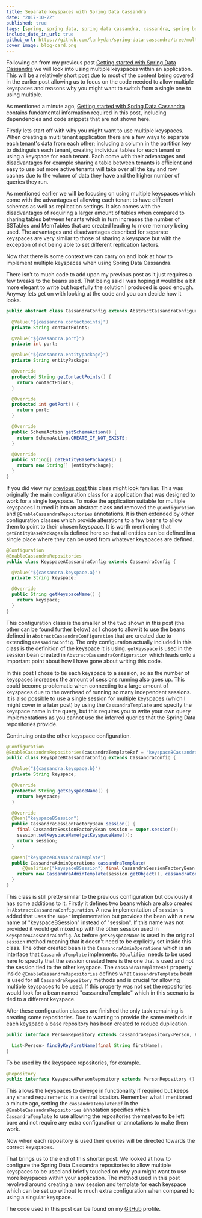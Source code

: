 ```yaml
---
title: Separate keyspaces with Spring Data Cassandra
date: "2017-10-22"
published: true
tags: [spring, spring data, spring data cassandra, cassandra, spring boot, java]
include_date_in_url: true
github_url: https://github.com/lankydan/spring-data-cassandra/tree/multiple_key_spaces
cover_image: blog-card.png
---
```


Following on from my previous post [Getting started with Spring Data Cassandra](https://lankydan.dev/2017/10/12/getting-started-with-spring-data-cassandra) we will look into using multiple keyspaces within an application. This will be a relatively short post due to most of the content being covered in the earlier post allowing us to focus on the code needed to allow multiple keyspaces and reasons why you might want to switch from a single one to using multiple.

As mentioned a minute ago, [Getting started with Spring Data Cassandra](https://lankydan.dev/2017/10/12/getting-started-with-spring-data-cassandra) contains fundamental information required in this post, including dependencies and code snippets that are not shown here.

Firstly lets start off with why you might want to use multiple keyspaces. When creating a multi tenant application there are a few ways to separate each tenant's data from each other; including a column in the partition key to distinguish each tenant, creating individual tables for each tenant or using a keyspace for each tenant. Each come with their advantages and disadvantages for example sharing a table between tenants is efficient and easy to use but more active tenants will take over all the key and row caches due to the volume of data they have and the higher number of queries they run.

As mentioned earlier we will be focusing on using multiple keyspaces which come with the advantages of allowing each tenant to have different schemas as well as replication settings. It also comes with the disadvantages of requiring a larger amount of tables when compared to sharing tables between tenants which in turn increases the number of SSTables and MemTables that are created leading to more memory being used. The advantages and disadvantages described for separate keyspaces are very similar to those of sharing a keyspace but with the exception of not being able to set different replication factors.

Now that there is some context we can carry on and look at how to implement multiple keyspaces when using Spring Data Cassandra.

There isn't to much code to add upon my previous post as it just requires a few tweaks to the beans used. That being said I was hoping it would be a bit more elegant to write but hopefully the solution I produced is good enough. Anyway lets get on with looking at the code and you can decide how it looks.

```java
public abstract class CassandraConfig extends AbstractCassandraConfiguration {

  @Value("${cassandra.contactpoints}")
  private String contactPoints;

  @Value("${cassandra.port}")
  private int port;

  @Value("${cassandra.entitypackage}")
  private String entityPackage;

  @Override
  protected String getContactPoints() {
    return contactPoints;
  }

  @Override
  protected int getPort() {
    return port;
  }

  @Override
  public SchemaAction getSchemaAction() {
    return SchemaAction.CREATE_IF_NOT_EXISTS;
  }

  @Override
  public String[] getEntityBasePackages() {
    return new String[] {entityPackage};
  }
}
```

If you did view my [previous post](https://lankydan.dev/2017/10/12/getting-started-with-spring-data-cassandra) this class might look familiar. This was originally the main configuration class for a application that was designed to work for a single keyspace. To make the application suitable for multiple keyspaces I turned it into an abstract class and removed the `@Configuration` and `@EnableCassandraRepositories` annotations. It is then extended by other configuration classes which provide alterations to a few beans to allow them to point to their chosen keyspace. It is worth mentioning that `getEntityBasePackages` is defined here so that all entities can be defined in a single place where they can be used from whatever keyspaces are defined.

```java
@Configuration
@EnableCassandraRepositories
public class KeyspaceACassandraConfig extends CassandraConfig {

  @Value("${cassandra.keyspace.a}")
  private String keyspace;

  @Override
  public String getKeyspaceName() {
    return keyspace;
  }
}
```

This configuration class is the smaller of the two shown in this post (the other can be found further below) as I chose to allow it to use the beans defined in `AbstractCassandraConfiguration` that are created due to extending `CassandraConfig`. The only configuration actually included in this class is the definition of the keyspace it is using. `getKeyspace` is used in the session bean created in `AbstractCassandraConfiguration` which leads onto a important point about how I have gone about writing this code.

In this post I chose to tie each keyspace to a session, so as the number of keyspaces increases the amount of sessions running also goes up. This could become problematic when connecting to a large amount of keyspaces due to the overhead of running so many independent sessions. It is also possible to use a single session for multiple keyspaces (which I might cover in a later post) by using the `CassandraTemplate` and specify the keyspace name in the query, but this requires you to write your own query implementations as you cannot use the inferred queries that the Spring Data repositories provide.

Continuing onto the other keyspace configuration.

```java
@Configuration
@EnableCassandraRepositories(cassandraTemplateRef = "keyspaceBCassandraTemplate")
public class KeyspaceBCassandraConfig extends CassandraConfig {

  @Value("${cassandra.keyspace.b}")
  private String keyspace;

  @Override
  protected String getKeyspaceName() {
    return keyspace;
  }

  @Override
  @Bean("keyspaceBSession")
  public CassandraSessionFactoryBean session() {
    final CassandraSessionFactoryBean session = super.session();
    session.setKeyspaceName(getKeyspaceName());
    return session;
  }

  @Bean("keyspaceBCassandraTemplate")
  public CassandraAdminOperations cassandraTemplate(
      @Qualifier("keyspaceBSession") final CassandraSessionFactoryBean session) throws Exception {
    return new CassandraAdminTemplate(session.getObject(), cassandraConverter());
  }
}
```

This class is still pretty similar to the previous configuration but obviously it has some additions to it. Firstly it defines two beans which are also created in `AbstractCassandraConfiguration`. A new implementation of `session` is added that uses the `super` implementation but provides the bean with a new name of "keyspaceBSession" instead of "session". If this name was not provided it would get mixed up with the other session used in `KeyspaceACassandraConfig`. As before `getKeyspaceName` is used in the original `session` method meaning that it doesn't need to be explicitly set inside this class. The other created bean is the `CassandraAdminOperations` which is an interface that `CassandraTemplate` implements. `@Qualifier` needs to be used here to specify that the session created here is the one that is used and not the session tied to the other keyspace. The `cassandraTemplateRef` property inside `@EnableCassandraRepositories` defines what `CassandraTemplate` bean is used for all `CassandraRepository` methods and is crucial for allowing multiple keyspaces to be used. If this property was not set the repositories would look for a bean named "cassandraTemplate" which in this scenario is tied to a different keyspace.

After these configuration classes are finished the only task remaining is creating some repositories. Due to wanting to provide the same methods in each keyspace a base repository has been created to reduce duplication.

```java
public interface PersonRepository extends CassandraRepository<Person, PersonKey> {

  List<Person> findByKeyFirstName(final String firstName);
}
```

To be used by the keyspace repositories, for example.

```java
@Repository
public interface KeyspaceAPersonRepository extends PersonRepository {}
```

This allows the keyspaces to diverge in functionality if required but keeps any shared requirements in a central location. Remember what I mentioned a minute ago, setting the `cassandraTemplateRef` in the `@EnableCassandraRepositories` annotation specifies which `CassandraTemplate` to use allowing the repositories themselves to be left bare and not require any extra configuration or annotations to make them work.

Now when each repository is used their queries will be directed towards the correct keyspaces.

That brings us to the end of this shorter post. We looked at how to configure the Spring Data Cassandra repositories to allow multiple keyspaces to be used and briefly touched on why you might want to use more keyspaces within your application. The method used in this post revolved around creating a new session and template for each keyspace which can be set up without to much extra configuration when compared to using a singular keyspace.

The code used in this post can be found on my [GitHub](https://github.com/lankydan/spring-data-cassandra/tree/multiple_key_spaces) profile.